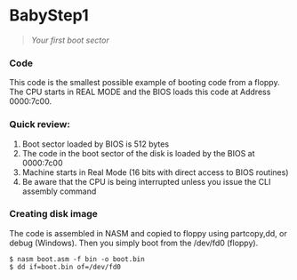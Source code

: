 # BabyStep1
> _Your first boot sector_

### Code

This code is the smallest possible example of booting code from a floppy. The CPU starts in REAL MODE and the BIOS loads this code at Address 0000:7c00.

### Quick review:

1. Boot sector loaded by BIOS is 512 bytes
2. The code in the boot sector of the disk is loaded by the BIOS at 0000:7c00
3. Machine starts in Real Mode (16 bits with direct access to BIOS routines)
4. Be aware that the CPU is being interrupted unless you issue the CLI assembly command 

### Creating disk image

The code is assembled in NASM and copied to floppy using partcopy,dd, or debug (Windows). Then you simply boot from the /dev/fd0 (floppy). 

	$ nasm boot.asm -f bin -o boot.bin
	$ dd if=boot.bin of=/dev/fd0 

